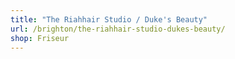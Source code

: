 ```yaml
---
title: "The Riahhair Studio / Duke's Beauty"
url: /brighton/the-riahhair-studio-dukes-beauty/
shop: Friseur
---
```

